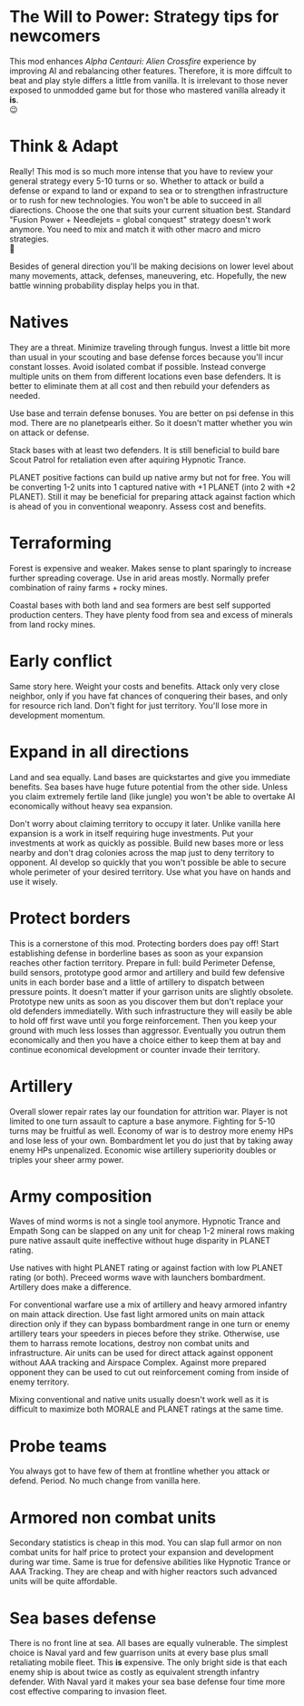 # The Will to Power: Strategy tips for newcomers

This mod enhances *Alpha Centauri: Alien Crossfire* experience by improving AI and rebalancing other features. Therefore, it is more diffcult to beat and play style differs a little from vanilla. It is irrelevant to those never exposed to unmodded game but for those who mastered vanilla already it **is**.  
:wink:

# Think & Adapt

Really! This mod is so much more intense that you have to review your general strategy every 5-10 turns or so. Whether to attack or build a defense or expand to land or expand to sea or to strengthen infrastructure or to rush for new technologies. You won't be able to succeed in all diarections. Choose the one that suits your current situation best. Standard "Fusion Power + Needlejets = global conquest" strategy doesn't work anymore. You need to mix and match it with other macro and micro strategies.  
:tongue:

Besides of general direction you'll be making decisions on lower level about many movements, attack, defenses, maneuvering, etc. Hopefully, the new battle winning probability display helps you in that.

# Natives

They are a threat. Minimize traveling through fungus. Invest a little bit more than usual in your scouting and base defense forces because you'll incur constant losses. Avoid isolated combat if possible. Instead converge multiple units on them from different locations even base defenders. It is better to eliminate them at all cost and then rebuild your defenders as needed.

Use base and terrain defense bonuses. You are better on psi defense in this mod. There are no planetpearls either. So it doesn't matter whether you win on attack or defense.

Stack bases with at least two defenders. It is still beneficial to build bare Scout Patrol for retaliation even after aquiring Hypnotic Trance.

PLANET positive factions can build up native army but not for free. You will be converting 1-2 units into 1 captured native with +1 PLANET (into 2 with +2 PLANET). Still it may be beneficial for preparing attack against faction which is ahead of you in conventional weaponry. Assess cost and benefits.

# Terraforming

Forest is expensive and weaker. Makes sense to plant sparingly to increase further spreading coverage. Use in arid areas mostly. Normally prefer combination of rainy farms + rocky mines.

Coastal bases with both land and sea formers are best self supported production centers. They have plenty food from sea and excess of minerals from land rocky mines.

# Early conflict

Same story here. Weight your costs and benefits. Attack only very close neighbor, only if you have fat chances of conquering their bases, and only for resource rich land. Don't fight for just territory. You'll lose more in development momentum.

# Expand in all directions

Land and sea equally. Land bases are quickstartes and give you immediate benefits. Sea bases have huge future potential from the other side. Unless you claim extremely fertile land (like jungle) you won't be able to overtake AI economically without heavy sea expansion.

Don't worry about claiming territory to occupy it later. Unlike vanilla here expansion is a work in itself requiring huge investments. Put your investments at work as quickly as possible. Build new bases more or less nearby and don't drag colonies across the map just to deny territory to opponent. AI develop so quickly that you won't possible be able to secure whole perimeter of your desired territory. Use what you have on hands and use it wisely.

# Protect borders

This is a cornerstone of this mod. Protecting borders does pay off! Start establishing defense in borderline bases as soon as your expansion reaches other faction territory. Prepare in full: build Perimeter Defense, build sensors, prototype good armor and artillery and build few defensive units in each border base and a little of artillery to dispatch between pressure points. It doesn't matter if your garrison units are slightly obsolete. Prototype new units as soon as you discover them but don't replace your old defenders immediatelly. With such infrastructure they will easily be able to hold off first wave until you forge reinforcement. Then you keep your ground with much less losses than aggressor. Eventually you outrun them economically and then you have a choice either to keep them at bay and continue economical development or counter invade their territory.

# Artillery

Overall slower repair rates lay our foundation for attrition war. Player is not limited to one turn assault to capture a base anymore. Fighting for 5-10 turns may be fruitful as well. Economy of war is to destroy more enemy HPs and lose less of your own. Bombardment let you do just that by taking away enemy HPs unpenalized. Economic wise artillery superiority doubles or triples your sheer army power.

# Army composition

Waves of mind worms is not a single tool anymore. Hypnotic Trance and Empath Song can be slapped on any unit for cheap 1-2 mineral rows making pure native assault quite ineffective without huge disparity in PLANET rating.

Use natives with hight PLANET rating or against faction with low PLANET rating (or both). Preceed worms wave with launchers bombardment. Artillery does make a difference.

For conventional warfare use a mix of artillery and heavy armored infantry on main attack direction. Use fast light armored units on main attack direction only if they can bypass bombardment range in one turn or enemy artillery tears your speeders in pieces before they strike. Otherwise, use them to harrass remote locations, destroy non combat units and infrastructure. Air units can be used for direct attack against opponent without AAA tracking and Airspace Complex. Against more prepared opponent they can be used to cut out reinforcement coming from inside of enemy territory.

Mixing conventional and native units usually doesn't work well as it is difficult to maximize both MORALE and PLANET ratings at the same time.

# Probe teams

You always got to have few of them at frontline whether you attack or defend. Period. No much change from vanilla here.

# Armored non combat units

Secondary statistics is cheap in this mod. You can slap full armor on non combat units for half price to protect your expansion and development during war time. Same is true for defensive abilities like Hypnotic Trance or AAA Tracking. They are cheap and with higher reactors such advanced units will be quite affordable.

# Sea bases defense

There is no front line at sea. All bases are equally vulnerable. The simplest choice is Naval yard and few guarrison units at every base plus small retaliating mobile fleet. This **is** expensive. The only bright side is that each enemy ship is about twice as costly as equivalent strength infantry defender. With Naval yard it makes your sea base defense four time more cost effective comparing to invasion fleet.

